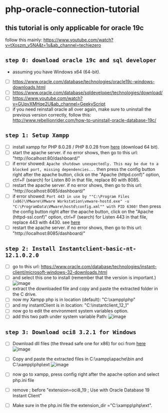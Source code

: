 # php-oracle-connection-tutorial
## this tutorial is only applicable for oracle 19c
follow this mainly: https://www.youtube.com/watch?v=tXoszm_v5NA&t=1s&ab_channel=techiezero

## ``step 0: download oracle 19c and sql developer``
- assuming you have Windows x64 (64-bit).
- [ ] https://www.oracle.com/database/technologies/oracle19c-windows-downloads.html
- [ ] https://www.oracle.com/database/sqldeveloper/technologies/download/
- [ ] https://www.youtube.com/watch?v=GUpvXMHqe2U&ab_channel=GeekyScript
- [ ] if you need reinstall oracle all over again, make sure to uninstall the previous version correctly, follow this: http://www.rebellionrider.com/how-to-uninstall-oracle-database-19c/

## ``step 1: Setup Xampp``

- [ ] install xampp for PHP 8.0.28 / PHP 8.0.28 from [here](https://www.apachefriends.org/download.html) (download 64 bit).
- [ ] start the apache server. if no error shows, then go to this url: "http://localhost:80/dashboard/"
- [ ] if error showed: ``Apache shutdown unexpectedly. This may be due to a blocked port, missing dependencies...`` then press the config button right after the apache button, click on the "Apache (httpd.conf)" option, ctrl+F (search) for Listen 80 in that file, replace 80 with 8085. 
- [ ] restart the apache server. if no error shows, then go to this url: "http://localhost:8085/dashboard/"
- [ ] if error showed: ``Port 443 in use by ""C:\Program Files (x86)\VMware\VMware Workstation\vmware-hostd.exe" -u "C:\ProgramData\VMware\hostd\config.xml"" with PID 6360!`` then press the config button right after the apache button, click on the "Apache (httpd-ssl.conf)" option, ctrl+F (search) for Listen 443 in that file, replace 443 with 4430. see [here](https://stackoverflow.com/questions/21182512/how-to-stop-vmware-port-error-of-443-on-xampp-control-panel-v3-2-1)
- [ ] restart the apache server. if no error shows, then go to this url: "http://localhost:8085/dashboard/"

## ``step 2: Install Instantclient-basic-nt-12.1.0.2.0``

- [ ] go to this url: https://www.oracle.com/database/technologies/instant-client/microsoft-windows-32-downloads.html
- [ ] and select this one to install (remember that the version is important.)
![image](https://github.com/Geek-a-Byte/php-oracle-connection-tutorial/assets/59027621/b5de9dcb-4d8c-404e-93f5-f7709f0b8739)
- [ ] extract the downloaded file and copy and paste the extracted folder in the C drive. 
- [ ] now my Xampp php is in location (default): "C:\xampp\php"
- [ ] and my instantClient is in location: "C:\instantclient_12_1"
- [ ] now go to edit the environment system variables option.
- [ ] add this two path under system variable Path:
 ![image](https://github.com/Geek-a-Byte/php-oracle-connection-tutorial/assets/59027621/4d6c414a-7d20-4b83-92a0-41150160ec87)

## ``step 3: Download oci8 3.2.1 for Windows``

- [ ] Download dll files (the thread safe one for x86) for oci from [here](https://pecl.php.net/package/oci8/3.2.1/windows)
![image](https://github.com/Geek-a-Byte/php-oracle-connection-tutorial/assets/59027621/b46b8294-2634-48a5-9cef-537b6b7d8839)
- [ ] Copy and paste the extracted files in C:\xampp\apache\bin and C:\xampp\php\ext
![image](https://github.com/Geek-a-Byte/php-oracle-connection-tutorial/assets/59027621/436920f2-d6e9-4281-9033-7688786be669)
- [ ] now go to xampp, press config right after the apache option and select php.ini file
- [ ] remove ; before "extension=oci8_19  ; Use with Oracle Database 19 Instant Client"
- [ ] Make sure in the php.ini file the extension_dir ="C:\xampp\php\ext".

